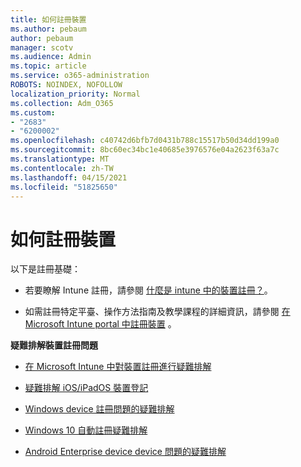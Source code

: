 ```yaml
---
title: 如何註冊裝置
ms.author: pebaum
author: pebaum
manager: scotv
ms.audience: Admin
ms.topic: article
ms.service: o365-administration
ROBOTS: NOINDEX, NOFOLLOW
localization_priority: Normal
ms.collection: Adm_O365
ms.custom:
- "2683"
- "6200002"
ms.openlocfilehash: c40742d6bfb7d0431b788c15517b50d34dd199a0
ms.sourcegitcommit: 8bc60ec34bc1e40685e3976576e04a2623f63a7c
ms.translationtype: MT
ms.contentlocale: zh-TW
ms.lasthandoff: 04/15/2021
ms.locfileid: "51825650"
---
```

# <a name="how-to-enroll-devices"></a>如何註冊裝置

以下是註冊基礎：

- 若要瞭解 Intune 註冊，請參閱 [什麼是 intune 中的裝置註冊？](https://docs.microsoft.com/mem/intune/enrollment/device-enrollment)。

- 如需註冊特定平臺、操作方法指南及教學課程的詳細資訊，請參閱 [在 Microsoft Intune portal 中註冊裝置](https://docs.microsoft.com/mem/intune/enrollment/) 。

**疑難排解裝置註冊問題**

- [在 Microsoft Intune 中對裝置註冊進行疑難排解](https://docs.microsoft.com/mem/intune/enrollment/troubleshoot-device-enrollment-in-intune)

- [疑難排解 iOS/iPadOS 裝置登記](https://docs.microsoft.com/mem/intune/enrollment/troubleshoot-ios-enrollment-errors)

- [Windows device 註冊問題的疑難排解](https://docs.microsoft.com/mem/intune/enrollment/troubleshoot-windows-enrollment-errors)

- [Windows 10 自動註冊疑難排解](https://docs.microsoft.com/mem/intune/enrollment/troubleshoot-windows-auto-enrollment)

- [Android Enterprise device device 問題的疑難排解](https://docs.microsoft.com/mem/intune/enrollment/troubleshoot-android-enrollment)


